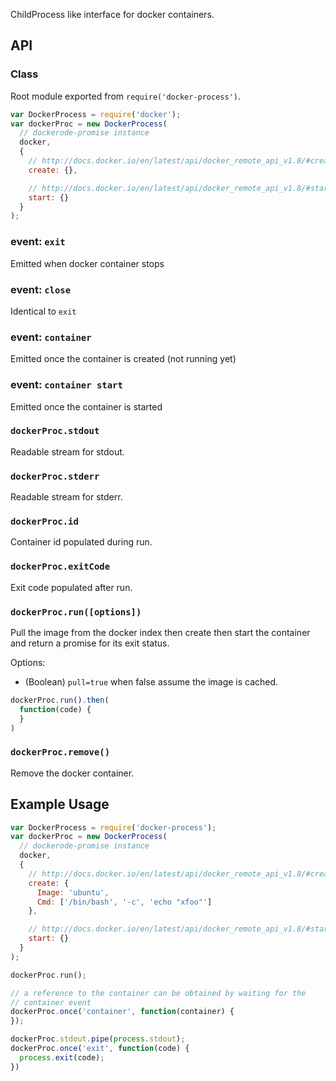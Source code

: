 
ChildProcess like interface for docker containers.

## API

### Class

Root module exported from `require('docker-process')`.

```js
var DockerProcess = require('docker');
var dockerProc = new DockerProcess(
  // dockerode-promise instance
  docker,
  {
    // http://docs.docker.io/en/latest/api/docker_remote_api_v1.8/#create-a-container
    create: {},

    // http://docs.docker.io/en/latest/api/docker_remote_api_v1.8/#start-a-container
    start: {}
  }
);
```

### event: `exit`

Emitted when docker container stops

### event: `close`

Identical to `exit`

### event: `container`

Emitted once the container is created (not running yet)

### event: `container start`

Emitted once the container is started

### `dockerProc.stdout`

Readable stream for stdout.

### `dockerProc.stderr`

Readable stream for stderr.

### `dockerProc.id`

Container id populated during run.

### `dockerProc.exitCode`

Exit code populated after run.

### `dockerProc.run([options])`

Pull the image from the docker index then create then start the container and return a promise for its exit status.

Options:
  - (Boolean) `pull=true` when false assume the image is cached.

```js
dockerProc.run().then(
  function(code) {
  }
)
```

### `dockerProc.remove()`

Remove the docker container.

## Example Usage

```js
var DockerProcess = require('docker-process');
var dockerProc = new DockerProcess(
  // dockerode-promise instance
  docker,
  {
    // http://docs.docker.io/en/latest/api/docker_remote_api_v1.8/#create-a-container
    create: {
      Image: 'ubuntu',
      Cmd: ['/bin/bash', '-c', 'echo "xfoo"']
    },

    // http://docs.docker.io/en/latest/api/docker_remote_api_v1.8/#start-a-container
    start: {}
  }
);

dockerProc.run();

// a reference to the container can be obtained by waiting for the
// container event
dockerProc.once('container', function(container) {
});

dockerProc.stdout.pipe(process.stdout);
dockerProc.once('exit', function(code) {
  process.exit(code);  
})
```
